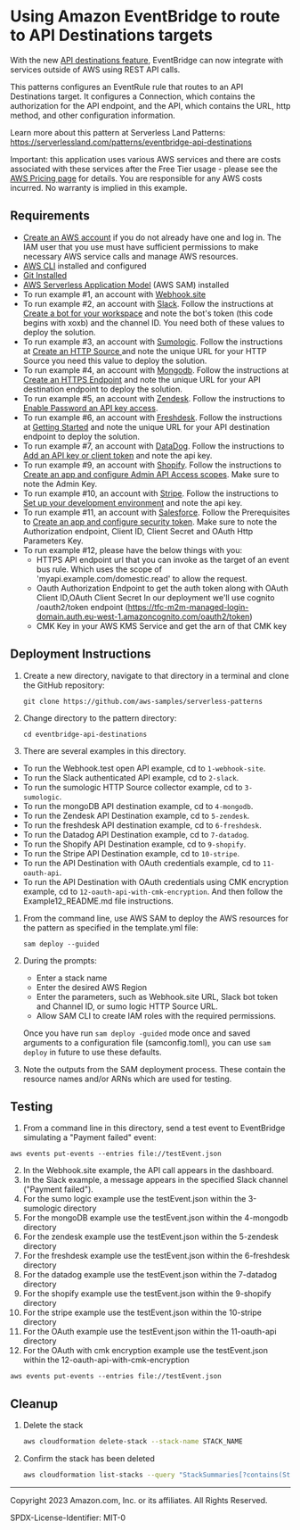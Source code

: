 # Using Amazon EventBridge to route to API Destinations targets

With the new [API destinations feature](https://aws.amazon.com/blogs/compute/using-api-destinations-with-amazon-eventbridge/), EventBridge can now integrate with services outside of AWS using REST API calls.

This patterns configures an EventRule rule that routes to an API Destinations target. It configures a Connection, which contains the authorization for the API endpoint, and the API, which contains the URL, http method, and other configuration information.

Learn more about this pattern at Serverless Land Patterns: https://serverlessland.com/patterns/eventbridge-api-destinations

Important: this application uses various AWS services and there are costs associated with these services after the Free Tier usage - please see the [AWS Pricing page](https://aws.amazon.com/pricing/) for details. You are responsible for any AWS costs incurred. No warranty is implied in this example.

## Requirements

* [Create an AWS account](https://portal.aws.amazon.com/gp/aws/developer/registration/index.html) if you do not already have one and log in. The IAM user that you use must have sufficient permissions to make necessary AWS service calls and manage AWS resources.
* [AWS CLI](https://docs.aws.amazon.com/cli/latest/userguide/install-cliv2.html) installed and configured
* [Git Installed](https://git-scm.com/book/en/v2/Getting-Started-Installing-Git)
* [AWS Serverless Application Model](https://docs.aws.amazon.com/serverless-application-model/latest/developerguide/serverless-sam-cli-install.html) (AWS SAM) installed
* To run example #1, an account with [Webhook.site](https://webhook.site/)
* To run example #2, an account with [Slack](http://slack.com). Follow the instructions at [Create a bot for your workspace](https://slack.com/help/articles/115005265703-Create-a-bot-for-your-workspace) and note the bot's token (this code begins with xoxb) and the channel ID. You need both of these values to deploy the solution.
* To run example #3, an account with [Sumologic](https://sumologic.com). Follow the instructions at [Create an HTTP Source ](https://help.sumologic.com/03Send-Data/Sources/02Sources-for-Hosted-Collectors/HTTP-Source) and note the unique URL for your HTTP Source you need this value to deploy the solution.
* To run example #4, an account with [Mongodb](https://www.mongodb.com/). Follow the instructions at [Create an HTTPS Endpoint](https://docs.mongodb.com/realm/endpoints/) and note the unique URL for your API destination endpoint to deploy the solution.
* To run example #5, an account with [Zendesk](https://www.zendesk.com). Follow the instructions to  [Enable Password an API key access](https://support.zendesk.com/hc/en-us/articles/4408836402074-Using-the-API-dashboard#enabling_password_or_token_access_).
* To run example #6, an account with [Freshdesk](https://support.freshdesk.com/support/login). Follow the instructions at [Getting Started](https://developers.freshdesk.com/api/#getting-started) and note the unique URL for your API destination endpoint to deploy the solution.
* To run example #7, an account with [DataDog](hhttps://www.datadoghq.com). Follow the instructions to [Add an API key or client token](https://docs.datadoghq.com/account_management/api-app-keys/#add-an-api-key-or-client-token) and note the api key.
* To run example #9, an account with [Shopify](https://www.shopify.com/). Follow the instructions to [Create an app and configure Admin API Access scopes](https://shopify.dev/apps/auth/admin-app-access-tokens#step-1-create-and-install-the-app). Make sure to note the Admin Key.
* To run example #10, an account with [Stripe](https://dashboard.stripe.com/login). Follow the instructions to [Set up your development environment](https://stripe.com/docs/development/quickstart) and note the api key.
* To run example #11, an account with [Salesforce](https://login.salesforce.com/). Follow the Prerequisites to [Create an app and configure security token](https://docs.aws.amazon.com/eventbridge/latest/userguide/eb-tutorial-salesforce.html). Make sure to note the Authorization endpoint, Client ID, Client Secret and OAuth Http Parameters Key.
* To run example #12, please have the below things with you:
    - HTTPS API endpoint url that you can invoke as the target of an event bus rule. Which uses the scope of 'myapi.example.com/domestic.read' to allow the request.
    - Oauth Authorization Endpoint to get the auth token along with OAuth Client ID,OAuth Client Secret
      In our deployment we'll use cognito /oauth2/token endpoint (https://tfc-m2m-managed-login-domain.auth.eu-west-1.amazoncognito.com/oauth2/token)
    - CMK Key in your AWS KMS Service and get the arn of that CMK key

## Deployment Instructions

1. Create a new directory, navigate to that directory in a terminal and clone the GitHub repository:
    ``` 
    git clone https://github.com/aws-samples/serverless-patterns
    ```
1. Change directory to the pattern directory:
    ```
    cd eventbridge-api-destinations
    ```
1. There are several examples in this directory.
- To run the Webhook.test open API example, cd to `1-webhook-site`.
- To run the Slack authenticated API example, cd to `2-slack`.
- To run the sumologic HTTP Source collector example, cd to `3-sumologic`.
- To run the mongoDB API destination example, cd to `4-mongodb`.
- To run the Zendesk API Destination example, cd to `5-zendesk`.
- To run the freshdesk API destination example, cd to `6-freshdesk`.
- To run the Datadog API Destination example, cd to `7-datadog`.
- To run the Shopify API Destination example, cd to `9-shopify`.
- To run the Stripe API Destination example, cd to `10-stripe`.
- To run the API Destination with OAuth credentials example, cd to `11-oauth-api`.
- To run the API Destination with OAuth credentials using CMK encryption example, cd to `12-oauth-api-with-cmk-encryption`. And then follow the Example12_README.md file instructions.
1. From the command line, use AWS SAM to deploy the AWS resources for the pattern as specified in the template.yml file:
    ```
    sam deploy --guided
    ```
1. During the prompts:
    * Enter a stack name
    * Enter the desired AWS Region
    * Enter the parameters, such as Webhook.site URL, Slack bot token and Channel ID, or sumo logic HTTP Source URL.
    * Allow SAM CLI to create IAM roles with the required permissions.

    Once you have run `sam deploy -guided` mode once and saved arguments to a configuration file (samconfig.toml), you can use `sam deploy` in future to use these defaults.
1. Note the outputs from the SAM deployment process. These contain the resource names and/or ARNs which are used for testing.

## Testing

1. From a command line in this directory, send a test event to EventBridge simulating a "Payment failed" event:
```
aws events put-events --entries file://testEvent.json
```
2. In the Webhook.site example, the API call appears in the dashboard.
3. In the Slack example, a message appears in the specified Slack channel ("Payment failed").
4. For the sumo logic example use the testEvent.json within the 3-sumologic directory
5. For the mongoDB example use the testEvent.json within the 4-mongodb directory
6. For the zendesk example use the testEvent.json within the 5-zendesk directory
7. For the freshdesk example use the testEvent.json within the 6-freshdesk directory
8. For the datadog example use the testEvent.json within the 7-datadog directory
9. For the shopify example use the testEvent.json within the 9-shopify directory
10. For the stripe example use the testEvent.json within the 10-stripe directory
11. For the OAuth example use the testEvent.json within the 11-oauth-api directory
12. For the OAuth with cmk encryption example use the testEvent.json within the 12-oauth-api-with-cmk-encryption
```
aws events put-events --entries file://testEvent.json
```

## Cleanup
 
1. Delete the stack
    ```bash
    aws cloudformation delete-stack --stack-name STACK_NAME
    ```
1. Confirm the stack has been deleted
    ```bash
    aws cloudformation list-stacks --query "StackSummaries[?contains(StackName,'STACK_NAME')].StackStatus"
    ```
----
Copyright 2023 Amazon.com, Inc. or its affiliates. All Rights Reserved.

SPDX-License-Identifier: MIT-0
